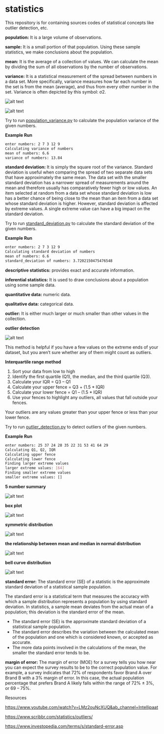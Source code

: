 # statistics
This repository is for containing sources codes of statistical concepts like outlier detection, etc.

**population:** It is a large volume of observations.

**sample:**  It is a small portion of that population. Using these sample statistics, we make conclusions about the population.

**mean:** It is the average of a collection of values. We can calculate the mean by dividing the sum of all observations by the number of observations.

**variance:** It is a statistical measurement of the spread between numbers in a data set. More specifically, variance measures how far each number in the set is from the mean (average), and thus from every other number in the set. Variance is often depicted by this symbol: σ2.

![alt text](https://github.com/AyberkYavuz/statistics/blob/main/imgs/sample_variance_formula_image.png?raw=true)

![alt text](https://github.com/AyberkYavuz/statistics/blob/main/imgs/population_variance_formula_image.png?raw=true)

Try to run [population_variance.py](https://github.com/AyberkYavuz/statistics/blob/main/population_variance.py) to calculate the population variance of the given numbers.

**Example Run**
```bash
enter numbers: 2 7 3 12 9
Calculating variance of numbers
mean of numbers: 6.6
variance of numbers: 13.84
```

**standard deviation:** It is simply the square root of the variance. Standard deviation is useful when comparing the spread of two separate data sets that have approximately the same mean. The data set with the smaller standard deviation has a narrower spread of measurements around the mean and therefore usually has comparatively fewer high or low values. An item selected at random from a data set whose standard deviation is low has a better chance of being close to the mean than an item from a data set whose standard deviation is higher. However, standard deviation is affected by extreme values. A single extreme value can have a big impact on the standard deviation.

Try to run [standard_deviation.py](https://github.com/AyberkYavuz/statistics/blob/main/standard_deviation.py) to calculate the standard deviation of the given numbers.

**Example Run**
```bash
enter numbers: 2 7 3 12 9
Calculating standard deviation of numbers
mean of numbers: 6.6
standard_deviation of numbers: 3.7202150475476548
```

**descriptive statistics:** provides exact and accurate information.

**inferential statistics:** It is used to draw conclusions about a population using some sample data.

**quantitative data:** numeric data.

**qualitative data:** categorical data.

**outlier:** It is either much larger or much smaller than other values in the collection.

**outlier detection**

![alt text](https://github.com/AyberkYavuz/statistics/blob/main/imgs/outlier_detection.png?raw=true)

This method is helpful if you have a few values on the extreme ends of your dataset, but you aren’t sure whether any of them might count as outliers.

**Interquartile range method**

1. Sort your data from low to high
2. Identify the first quartile (Q1), the median, and the third quartile (Q3).
3. Calculate your IQR = Q3 – Q1
4. Calculate your upper fence = Q3 + (1.5 * IQR)
5. Calculate your lower fence = Q1 – (1.5 * IQR)
6. Use your fences to highlight any outliers, all values that fall outside your fences.

Your outliers are any values greater than your upper fence or less than your lower fence.

Try to run [outlier_detection.py](https://github.com/AyberkYavuz/statistics/blob/main/outlier_detection.py) to detect outliers of the given numbers.

**Example Run**
```bash
enter numbers: 25 37 24	28 35 22 31 53 41 64 29
Calculating Q1, Q2, IQR
Calculating upper fence
Calculating lower fence
Finding larger extreme values
larger extreme values: [64]
Finding smaller extreme values
smaller extreme values: []
```

**5 number summary**

![alt text](https://github.com/AyberkYavuz/statistics/blob/main/imgs/5_number_summary.png)

**box plot**

![alt text](https://github.com/AyberkYavuz/statistics/blob/main/imgs/box_plot.png)

**symmetric distribution**

![alt text](https://github.com/AyberkYavuz/statistics/blob/main/imgs/symmetric_distribution.png)

**the relationship between mean and median in normal distribution**

![alt text](https://github.com/AyberkYavuz/statistics/blob/main/imgs/mean_meadian_normal_distribution.png)

**bell curve distribution**

![alt text](https://github.com/AyberkYavuz/statistics/blob/main/imgs/bell_curve_distribution.png)

**standard error:** The standard error (SE) of a statistic is the approximate standard deviation of a statistical sample population.

The standard error is a statistical term that measures the accuracy with which a sample distribution represents a population by using standard deviation. In statistics, a sample mean deviates from the actual mean of a population; this deviation is the standard error of the mean.

* The standard error (SE) is the approximate standard deviation of a statistical sample population.
* The standard error describes the variation between the calculated mean of the population and one which is considered known, or accepted as accurate.
* The more data points involved in the calculations of the mean, the smaller the standard error tends to be.

**margin of error:** The margin of error (MOE) for a survey tells you how near you can expect the survey results to be to the correct population value. For example, a survey indicates that 72% of respondents favor Brand A over Brand B with a 3% margin of error. In this case, the actual population percentage that prefers Brand A likely falls within the range of 72% ± 3%, or 69 – 75%.

Resources

https://www.youtube.com/watch?v=LMz2ouNcXUQ&ab_channel=Intellipaat

https://www.scribbr.com/statistics/outliers/

https://www.investopedia.com/terms/s/standard-error.asp
